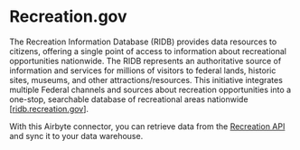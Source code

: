 # Recreation.gov

The Recreation Information Database (RIDB) provides data resources to citizens, offering a single
point of access to information about recreational opportunities nationwide. The RIDB represents an
authoritative source of information and services for millions of visitors to federal lands, historic
sites, museums, and other attractions/resources. This initiative integrates multiple Federal
channels and sources about recreation opportunities into a one-stop, searchable database of
recreational areas nationwide [[ridb.recreation.gov](https://ridb.recreation.gov/docs)].

With this Airbyte connector, you can retrieve data from the
[Recreation API](https://ridb.recreation.gov/landing) and sync it to your data warehouse.
